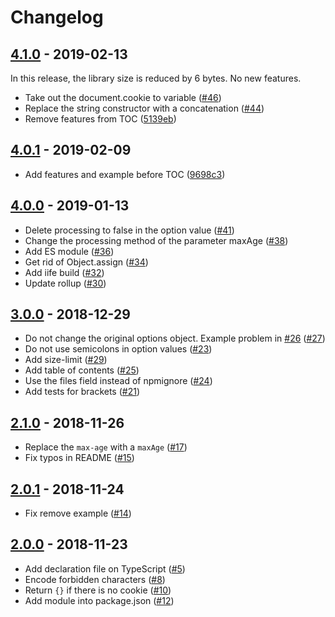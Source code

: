 # Changelog

## [4.1.0](https://github.com/alik0211/hardtack/compare/v4.0.1...v4.1.0) - 2019-02-13

In this release, the library size is reduced by 6 bytes. No new features.

- Take out the document.cookie to variable ([#46](https://github.com/alik0211/hardtack/pull/46))
- Replace the string constructor with a concatenation ([#44](https://github.com/alik0211/hardtack/pull/44))
- Remove features from TOC ([5139eb](https://github.com/alik0211/hardtack/commit/5139ebb9d14c4c299b023d7d034ea032ce6a44b8))

## [4.0.1](https://github.com/alik0211/hardtack/compare/v4.0.0...v4.0.1) - 2019-02-09

- Add features and example before TOC ([9698c3](https://github.com/alik0211/hardtack/commit/9698c3c0d743b0145ec50761336dddfe8937f9f6))

## [4.0.0](https://github.com/alik0211/hardtack/compare/v3.0.0...v4.0.0) - 2019-01-13

- Delete processing to false in the option value ([#41](https://github.com/alik0211/hardtack/pull/41))
- Change the processing method of the parameter maxAge ([#38](https://github.com/alik0211/hardtack/pull/38))
- Add ES module ([#36](https://github.com/alik0211/hardtack/pull/36))
- Get rid of Object.assign ([#34](https://github.com/alik0211/hardtack/pull/34))
- Add iife build ([#32](https://github.com/alik0211/hardtack/pull/32))
- Update rollup ([#30](https://github.com/alik0211/hardtack/pull/30))

## [3.0.0](https://github.com/alik0211/hardtack/compare/v2.1.0...v3.0.0) - 2018-12-29

- Do not change the original options object. Example problem in [#26](https://github.com/alik0211/hardtack/issues/26) ([#27](https://github.com/alik0211/hardtack/pull/27))
- Do not use semicolons in option values ([#23](https://github.com/alik0211/hardtack/pull/23))
- Add size-limit ([#29](https://github.com/alik0211/hardtack/pull/29))
- Add table of contents ([#25](https://github.com/alik0211/hardtack/pull/25))
- Use the files field instead of npmignore ([#24](https://github.com/alik0211/hardtack/pull/24))
- Add tests for brackets ([#21](https://github.com/alik0211/hardtack/pull/21))

## [2.1.0](https://github.com/alik0211/hardtack/compare/v2.0.1...v2.1.0) - 2018-11-26

- Replace the `max-age` with a `maxAge` ([#17](https://github.com/alik0211/hardtack/pull/17))
- Fix typos in README ([#15](https://github.com/alik0211/hardtack/pull/15))

## [2.0.1](https://github.com/alik0211/hardtack/compare/v2.0.0...v2.0.1) - 2018-11-24

- Fix remove example ([#14](https://github.com/alik0211/hardtack/pull/14))

## [2.0.0](https://github.com/alik0211/hardtack/compare/v1.0.0...v2.0.0) - 2018-11-23

- Add declaration file on TypeScript ([#5](https://github.com/alik0211/hardtack/pull/5))
- Encode forbidden characters ([#8](https://github.com/alik0211/hardtack/pull/8))
- Return `{}` if there is no cookie ([#10](https://github.com/alik0211/hardtack/pull/10))
- Add module into package.json ([#12](https://github.com/alik0211/hardtack/pull/12))
